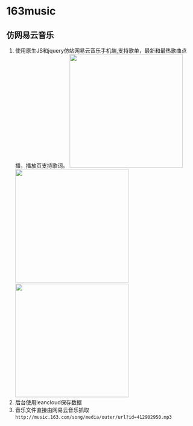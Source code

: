 # 163music
## 仿网易云音乐
1. 使用原生JS和jquery仿站网易云音乐手机端,支持歌单，最新和最热歌曲点播，播放页支持歌词。
<img src="https://s1.ax1x.com/2020/05/21/YHIfmR.png" width='300'><img src="https://s1.ax1x.com/2020/05/21/YHIRX9.png"  width='300'><img src="https://s1.ax1x.com/2020/05/21/YHI26J.png" width='300'>
2. 后台使用leancloud保存数据
3. 音乐文件直接由网易云音乐抓取`http://music.163.com/song/media/outer/url?id=412902950.mp3`
